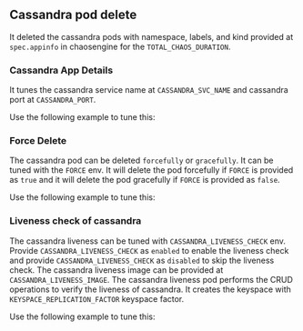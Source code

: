 ## Cassandra pod delete

It deleted the cassandra pods with namespace, labels, and kind provided at `spec.appinfo` in chaosengine for the `TOTAL_CHAOS_DURATION`. 

### Cassandra App Details

It tunes the cassandra service name at `CASSANDRA_SVC_NAME` and cassandra port at `CASSANDRA_PORT`. 

Use the following example to tune this:
<references to the sample manifest>

### Force Delete

The cassandra pod can be deleted `forcefully` or `gracefully`. It can be tuned with the `FORCE` env. It will delete the pod forcefully if `FORCE` is provided as `true` and it will delete the pod gracefully if `FORCE` is provided as `false`.

Use the following example to tune this:
<references to the sample manifest>

### Liveness check of cassandra

The cassandra liveness can be tuned with `CASSANDRA_LIVENESS_CHECK` env. Provide `CASSANDRA_LIVENESS_CHECK` as `enabled` to enable the liveness check and provide `CASSANDRA_LIVENESS_CHECK` as `disabled` to skip the liveness check.
The cassandra liveness image can be provided at `CASSANDRA_LIVENESS_IMAGE`.
The cassandra liveness pod performs the CRUD operations to verify the liveness of cassandra. It creates the keyspace with `KEYSPACE_REPLICATION_FACTOR` keyspace factor.

Use the following example to tune this:
<references to the sample manifest>
